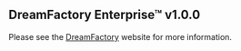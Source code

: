 ## DreamFactory Enterprise&trade; v1.0.0
Please see the [DreamFactory](https://www.dreamfactory.com/) website for more information.
